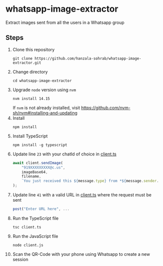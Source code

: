 # whatsapp-image-extractor
Extract images sent from all the users in a Whatsapp group

## Steps
1. Clone this repository
    ```shell
    git clone https://github.com/hanzala-sohrab/whatsapp-image-extractor.git
    ```
2. Change directory
    ```shell
    cd whatsapp-image-extractor
    ```
3. Upgrade `node` version using `nvm`
    ```shell
    nvm install 14.15
    ```
    If `nvm` is not already installed, visit https://github.com/nvm-sh/nvm#installing-and-updating
4. Install
    ```shell
    npm install
    ```
5. Install TypeScript
    ```shell
    npm install -g typescript
    ```
6. Update line `23` with your chatId of choice in [client.ts](./client.ts)
    ```ts
    await client.sendImage(
        "919XXXXXXXXX@c.us",
        imageBase64,
        filename,
        `You just received this ${message.type} from *${message.sender.name}* with id ${message.sender.id}, at ${message.timestamp}, in group *${message.chat.formattedTitle}* (id: ${message.chat.id})`
    );
    ```
7. Update line `41` with a valid URL in [client.ts](./client.ts) where the request must be sent
    ```ts
    post("Enter URL here", ...
    ```
8. Run the TypeScript file
    ```shell
    tsc client.ts
    ```
9. Run the JavaScript file
    ```shell
    node client.js
    ```
10. Scan the QR-Code with your phone using Whatsapp to create a new session


